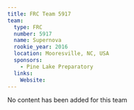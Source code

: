 ```yaml
---
title: FRC Team 5917
team:
  type: FRC
  number: 5917
  name: Supernova
  rookie_year: 2016
  location: Mooresville, NC, USA
  sponsors:
    - Pine Lake Preparatory
  links:
    Website: 
---
```

No content has been added for this team